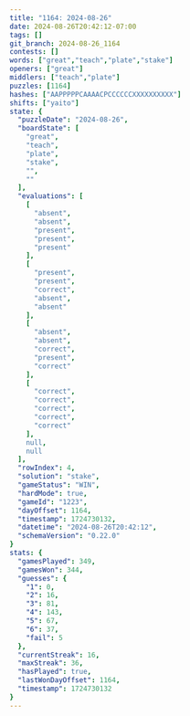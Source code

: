 ```yaml
---
title: "1164: 2024-08-26"
date: 2024-08-26T20:42:12-07:00
tags: []
git_branch: 2024-08-26_1164
contests: []
words: ["great","teach","plate","stake"]
openers: ["great"]
middlers: ["teach","plate"]
puzzles: [1164]
hashes: ["AAPPPPPCAAAACPCCCCCCXXXXXXXXXX"]
shifts: ["yaito"]
state: {
  "puzzleDate": "2024-08-26",
  "boardState": [
    "great",
    "teach",
    "plate",
    "stake",
    "",
    ""
  ],
  "evaluations": [
    [
      "absent",
      "absent",
      "present",
      "present",
      "present"
    ],
    [
      "present",
      "present",
      "correct",
      "absent",
      "absent"
    ],
    [
      "absent",
      "absent",
      "correct",
      "present",
      "correct"
    ],
    [
      "correct",
      "correct",
      "correct",
      "correct",
      "correct"
    ],
    null,
    null
  ],
  "rowIndex": 4,
  "solution": "stake",
  "gameStatus": "WIN",
  "hardMode": true,
  "gameId": "1223",
  "dayOffset": 1164,
  "timestamp": 1724730132,
  "datetime": "2024-08-26T20:42:12",
  "schemaVersion": "0.22.0"
}
stats: {
  "gamesPlayed": 349,
  "gamesWon": 344,
  "guesses": {
    "1": 0,
    "2": 16,
    "3": 81,
    "4": 143,
    "5": 67,
    "6": 37,
    "fail": 5
  },
  "currentStreak": 16,
  "maxStreak": 36,
  "hasPlayed": true,
  "lastWonDayOffset": 1164,
  "timestamp": 1724730132
}
---
```

<!-- more -->
